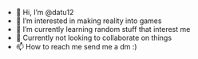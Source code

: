 - 👋 Hi, I’m @datu12
- 👀 I’m interested in making reality into games
- 🌱 I’m currently learning random stuff that interest me
- 💞️ Currently not looking to collaborate on things
- 📫 How to reach me send me a dm :)

<!---
datu12/datu12 is a ✨ special ✨ repository because its `README.md` (this file) appears on your GitHub profile.
You can click the Preview link to take a look at your changes.
--->
